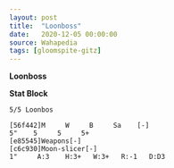 ```yaml
---
layout: post
title:  "Loonboss"
date:   2020-12-05 00:00:00
source: Wahapedia
tags: [gloomspite-gitz]
---
```


**Loonboss**

**Stat Block**
```
5/5 Loonbos
```

```
[56f442]M     W     B     Sa    [-]
5"    5     5     5+    
[e85545]Weapons[-]
[c6c930]Moon-slicer[-]
1"     A:3    H:3+   W:3+   R:-1   D:D3  
```
    